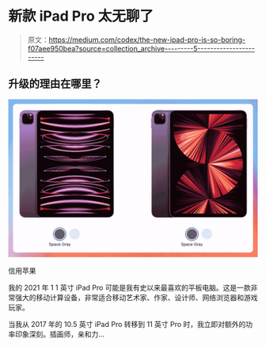 # 新款 iPad Pro 太无聊了

> 原文：<https://medium.com/codex/the-new-ipad-pro-is-so-boring-f07aee950bea?source=collection_archive---------5----------------------->

## 升级的理由在哪里？

![](img/f97dcc2b45d5b3286c62cec06f801cf4.png)

信用苹果

我的 2021 年 1 1 英寸 iPad Pro 可能是我有史以来最喜欢的平板电脑。这是一款非常强大的移动计算设备，非常适合移动艺术家、作家、设计师、网络浏览器和游戏玩家。

当我从 2017 年的 10.5 英寸 iPad Pro 转移到 11 英寸 Pro 时，我立即对额外的功率印象深刻。插画师，亲和力…